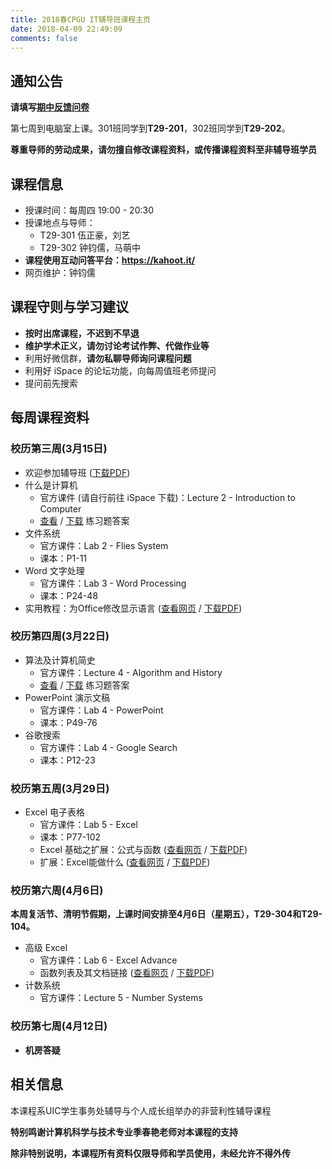 ```yaml
---
title: 2018春CPGU IT辅导班课程主页
date: 2018-04-09 22:49:09
comments: false
---
```


## 通知公告

**请填写[期中反馈问卷](https://wj.qq.com/s/1986505/a6cb)**

第七周到电脑室上课。301班同学到**T29-201**，302班同学到**T29-202**。

**尊重导师的劳动成果，请勿擅自修改课程资料，或传播课程资料至非辅导班学员**

## 课程信息

* 授课时间：每周四 19:00 - 20:30
* 授课地点与导师：
  * T29-301  伍正豪，刘艺
  * T29-302  钟钧儒，马萌中
* **课程使用互动问答平台：https://kahoot.it/**
* 网页维护：钟钧儒

## 课程守则与学习建议

* **按时出席课程，不迟到不早退**
* **维护学术正义，请勿讨论考试作弊、代做作业等**
* 利用好微信群，**请勿私聊导师询问课程问题**
* 利用好 iSpace 的论坛功能，向每周值班老师提问
* 提问前先搜索

## 每周课程资料

### 校历第三周(3月15日)

* 欢迎参加辅导班 ([下载PDF](slides/welcome.pdf))
* 什么是计算机
  * 官方课件 (请自行前往 iSpace 下载)：Lecture 2 - Introduction to Computer
  * [查看](exercise/lec-2/) / [下载](exercise/lec-2/Exercises-on-Lecture-2.pdf) 练习题答案
* 文件系统
  * 官方课件：Lab 2 - Flies System
  * 课本：P1-11
* Word 文字处理
  * 官方课件：Lab 3 - Word Processing
  * 课本：P24-48
* 实用教程：为Office修改显示语言 (<a href="extra/office-language-pack-install/">查看网页</a> / <a href="extra/office-language-pack-install/office-language-pack-install.pdf">下载PDF</a>)

### 校历第四周(3月22日)

* 算法及计算机简史
  * 官方课件：Lecture 4 - Algorithm and History
  * [查看](exercise/lec-4) / [下载](exercise/lec-4/Exercises-on-Lecture-4.pdf) 练习题答案
* PowerPoint 演示文稿
  * 官方课件：Lab 4 - PowerPoint
  * 课本：P49-76
* 谷歌搜索
  * 官方课件：Lab 4 - Google Search
  * 课本：P12-23

### 校历第五周(3月29日)

* Excel 电子表格
  * 官方课件：Lab 5 - Excel
  * 课本：P77-102
  * Excel 基础之扩展：公式与函数 ([查看网页](slides/excel-extend) / [下载PDF](slides/excel-extend/Excel-Basic-Extended.pdf))
  * 扩展：Excel能做什么 ([查看网页](slides/what-can-excel-do) / [下载PDF](slides/what-can-excel-do/What-can-excel-do.pdf))

### 校历第六周(4月6日)

**本周复活节、清明节假期，上课时间安排至4月6日（星期五），T29-304和T29-104。**

* 高级 Excel
  * 官方课件：Lab 6 - Excel Advance
  * 函数列表及其文档链接 ([查看网页](extra/advance-excel-functions) / [下载PDF](extra/advance-excel-functions/Advance-excel-functions.pdf))
* 计数系统
  - 官方课件：Lecture 5 - Number Systems

### 校历第七周(4月12日)

* **机房答疑**

## 相关信息

本课程系UIC学生事务处辅导与个人成长组举办的非营利性辅导课程

**特别鸣谢计算机科学与技术专业季春艳老师对本课程的支持**

**除非特别说明，本课程所有资料仅限导师和学员使用，未经允许不得外传**